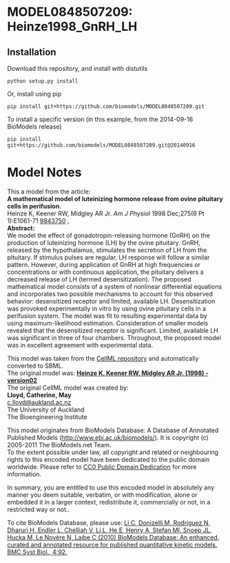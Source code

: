 # MODEL0848507209: Heinze1998_GnRH_LH

## Installation

Download this repository, and install with distutils

`python setup.py install`

Or, install using pip

`pip install git+https://github.com/biomodels/MODEL0848507209.git`

To install a specific version (in this example, from the 2014-09-16 BioModels release)

`pip install git+https://github.com/biomodels/MODEL0848507209.git@20140916`


# Model Notes


This a model from the article:  
**A mathematical model of luteinizing hormone release from ovine pituitary cells in perifusion.**   
Heinze K, Keener RW, Midgley AR Jr. _Am J Physiol_ 1998 Dec;275(6 Pt
1):E1061-71 [9843750](http://www.ncbi.nlm.nih.gov/pubmed/9843750) ,  
**Abstract:**   
We model the effect of gonadotropin-releasing hormone (GnRH) on the production
of luteinizing hormone (LH) by the ovine pituitary. GnRH, released by the
hypothalamus, stimulates the secretion of LH from the pituitary. If stimulus
pulses are regular, LH response will follow a similar pattern. However, during
application of GnRH at high frequencies or concentrations or with continuous
application, the pituitary delivers a decreased release of LH (termed
desensitization). The proposed mathematical model consists of a system of
nonlinear differential equations and incorporates two possible mechanisms to
account for this observed behavior: desensitized receptor and limited,
available LH. Desensitization was provoked experimentally in vitro by using
ovine pituitary cells in a perifusion system. The model was fit to resulting
experimental data by using maximum-likelihood estimation. Consideration of
smaller models revealed that the desensitized receptor is significant.
Limited, available LH was significant in three of four chambers. Throughout,
the proposed model was in excellent agreement with experimental data.

This model was taken from the [CellML
repository](http://www.cellml.org/models) and automatically converted to SBML.  
The original model was: [ **Heinze K, Keener RW, Midgley AR Jr. (1998) -
version02**
](http://www.cellml.org/models/heinze_keener_midgley_1998_version02)  
The original CellML model was created by:  
**Lloyd, Catherine, May**   
c.lloyd@aukland.ac.nz  
The University of Auckland  
The Bioengineering Institute  

This model originates from BioModels Database: A Database of Annotated
Published Models (http://www.ebi.ac.uk/biomodels/). It is copyright (c)
2005-2011 The BioModels.net Team.  
To the extent possible under law, all copyright and related or neighbouring
rights to this encoded model have been dedicated to the public domain
worldwide. Please refer to [CC0 Public Domain
Dedication](http://creativecommons.org/publicdomain/zero/1.0/) for more
information.

In summary, you are entitled to use this encoded model in absolutely any
manner you deem suitable, verbatim, or with modification, alone or embedded it
in a larger context, redistribute it, commercially or not, in a restricted way
or not..  
  
To cite BioModels Database, please use: [Li C, Donizelli M, Rodriguez N,
Dharuri H, Endler L, Chelliah V, Li L, He E, Henry A, Stefan MI, Snoep JL,
Hucka M, Le Novère N, Laibe C (2010) BioModels Database: An enhanced, curated
and annotated resource for published quantitative kinetic models. BMC Syst
Biol., 4:92.](http://www.ncbi.nlm.nih.gov/pubmed/20587024)


